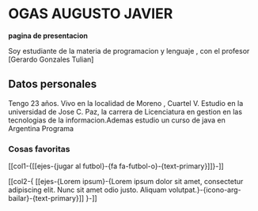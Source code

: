 # OGAS AUGUSTO JAVIER

**pagina de presentacion**

Soy estudiante de la materia de programacion y lenguaje , con el profesor [Gerardo Gonzales Tulian]

## Datos personales
  Tengo 23 años. Vivo en la localidad de Moreno , Cuartel V. Estudio en la universidad de Jose C. Paz, la carrera de Licenciatura en gestion en las tecnologias de la informacion.Ademas estudio un curso de java en Argentina Programa

  ### Cosas favoritas
  [[col1-{[[ejes-{jugar al futbol}-{fa fa-futbol-o}-{text-primary}]]}-]]

[[col2-{
[[ejes-{Lorem ipsum}-{Lorem ipsum dolor sit amet, consectetur adipiscing elit. Nunc sit amet odio justo. Aliquam volutpat.}-{icono-arg-bailar}-{text-primary}]]
}-]]
